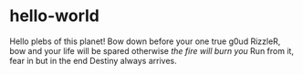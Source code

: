 # hello-world


Hello plebs of this planet! 
Bow down before your one true g0ud RizzleR, bow and your life will be spared otherwise *the fire will burn you*
Run from it, fear in but in the end Destiny always arrives.


